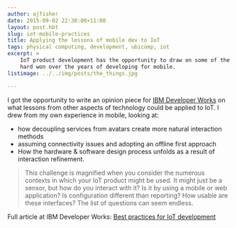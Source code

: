 ```yaml
---
author: ajfisher
date: 2015-09-02 22:30:00+11:00
layout: post.hbt
slug: iot-mobile-practices
title: Applying the lessons of mobile dev to IoT
tags: physical computing, development, ubicomp, iot
excerpt: >
    IoT product development has the opportunity to draw on some of the lessons
    hard won over the years of developing for mobile.
listimage: ../../img/posts/the_things.jpg

---
```


I got the opportunity to write an opinion piece for [IBM Developer Works](http://www.ibm.com/developerworks)
on what lessons from other aspects of technology could be applied to IoT. I
drew from my own experience in mobile, looking at:

* how decoupling services from avatars create more natural interaction methods
* assuming connectivity issues and adopting an offline first approach
* How the hardware & software design process unfolds as a result of interaction
refinement.

> This challenge is magnified when you consider the numerous contexts in which
your IoT product might be used. It might just be a sensor, but how do you
interact with it? Is it by using a mobile or web application? Is configuration
different than reporting? How usable are these interfaces? The list of
questions can seem endless.

Full article at IBM Developer Works:
[Best practices for IoT development](http://www.ibm.com/developerworks/library/iot-mobile-practices-iot-success/)
